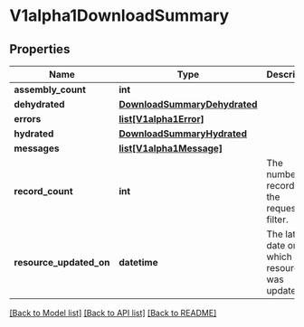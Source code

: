 # V1alpha1DownloadSummary

## Properties
Name | Type | Description | Notes
------------ | ------------- | ------------- | -------------
**assembly_count** | **int** |  | [optional] 
**dehydrated** | [**DownloadSummaryDehydrated**](DownloadSummaryDehydrated.md) |  | [optional] 
**errors** | [**list[V1alpha1Error]**](V1alpha1Error.md) |  | [optional] 
**hydrated** | [**DownloadSummaryHydrated**](DownloadSummaryHydrated.md) |  | [optional] 
**messages** | [**list[V1alpha1Message]**](V1alpha1Message.md) |  | [optional] 
**record_count** | **int** | The number of records for the requested filter. | [optional] 
**resource_updated_on** | **datetime** | The latest date on which the resource was updated. | [optional] 

[[Back to Model list]](../README.md#documentation-for-models) [[Back to API list]](../README.md#documentation-for-api-endpoints) [[Back to README]](../README.md)


